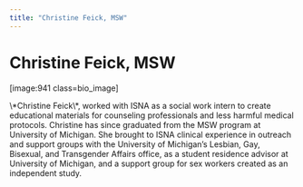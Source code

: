 ```yaml
---
title: "Christine Feick, MSW"
---
```


# Christine Feick, MSW

<p>[image:941 class=bio_image]  </p>

<p>\*Christine Feick\*, worked with <span class="caps">ISNA</span> as a social work intern to create educational materials for counseling professionals and less harmful medical protocols. Christine has since graduated from the <span class="caps">MSW</span> program at University of Michigan. She brought to <span class="caps">ISNA</span> clinical experience in outreach and support groups with the University of Michigan’s Lesbian, Gay, Bisexual, and Transgender Affairs office, as a student residence advisor at University of Michigan, and a support group for sex workers created as an independent study.</p>